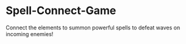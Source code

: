 # Spell-Connect-Game
Connect the elements to summon powerful spells to defeat waves on incoming enemies!
